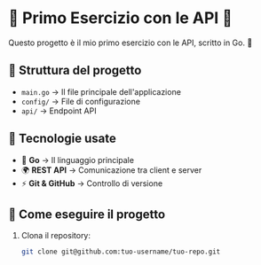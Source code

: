# 📌 Primo Esercizio con le API 🚀

Questo progetto è il mio primo esercizio con le API, scritto in Go. 🎯

## 📂 Struttura del progetto
- `main.go` → Il file principale dell'applicazione
- `config/` → File di configurazione
- `api/` → Endpoint API

## 🔧 Tecnologie usate
- 🐹 **Go** → Il linguaggio principale
- 🌍 **REST API** → Comunicazione tra client e server
- ⚡ **Git & GitHub** → Controllo di versione

## 📖 Come eseguire il progetto
1. Clona il repository:
   ```bash
   git clone git@github.com:tuo-username/tuo-repo.git
